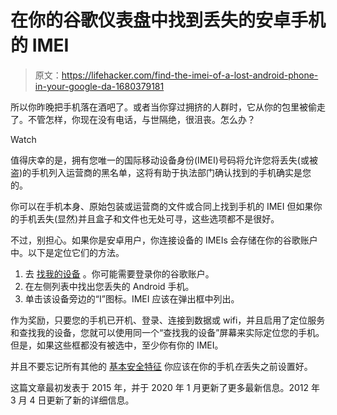 # 在你的谷歌仪表盘中找到丢失的安卓手机的 IMEI

> 原文：<https://lifehacker.com/find-the-imei-of-a-lost-android-phone-in-your-google-da-1680379181>

所以你昨晚把手机落在酒吧了。或者当你穿过拥挤的人群时，它从你的包里被偷走了。不管怎样，你现在没有电话，与世隔绝，很沮丧。怎么办？

Watch

值得庆幸的是，拥有您唯一的国际移动设备身份(IMEI)号码将允许您将丢失(或被盗)的手机列入运营商的黑名单，这将有助于执法部门确认找到的手机确实是您的。

你可以在手机本身、原始包装或运营商的文件或合同上找到手机的 IMEI 但如果你的手机丢失(显然)并且盒子和文件也无处可寻，这些选项都不是很好。

不过，别担心。如果你是安卓用户，你连接设备的 IMEIs 会存储在你的谷歌账户中。以下是定位它们的方法。

1.  去 [找我的设备](https://www.google.com/android/find?u=0) 。你可能需要登录你的谷歌账户。
2.  在左侧列表中找出您丢失的 Android 手机。
3.  单击该设备旁边的“I”图标。IMEI 应该在弹出框中列出。

作为奖励，只要您的手机已开机、登录、连接到数据或 wifi，并且启用了定位服务和查找我的设备，您就可以使用同一个“查找我的设备”屏幕来实际定位您的手机。但是，如果这些框都没有被选中，至少你有你的 IMEI。

并且不要忘记所有其他的 [基本安全特征](http://lifehacker.com/the-essential-android-security-features-you-should-enab-1609559324) 你应该在你的手机*在*丢失之前设置好。

这篇文章最初发表于 2015 年，并于 2020 年 1 月更新了更多最新信息。2012 年 3 月 4 日更新了新的详细信息。